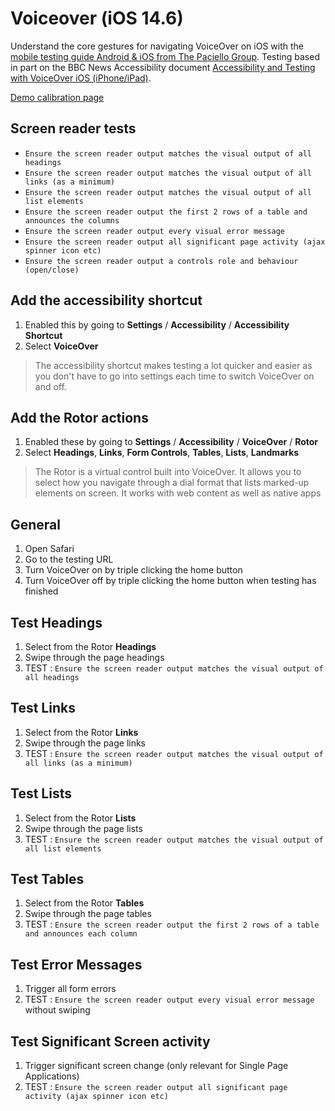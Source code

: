 # Voiceover (iOS 14.6)
Understand the core gestures for navigating VoiceOver on iOS with the [mobile testing guide Android & iOS from The Paciello Group](https://www.tpgi.com/mobile-accessibility/). Testing based in part on the BBC News Accessibility document [Accessibility and Testing with VoiceOver iOS (iPhone/iPad)](https://bbc.github.io/accessibility-news-and-you/accessibility-and-testing-with-voiceover-ios).

<a href="https://govau.github.io/accessibility/">Demo calibration page</a>

## Screen reader tests
- `Ensure the screen reader output matches the visual output of all headings`
- `Ensure the screen reader output matches the visual output of all links (as a minimum)`
- `Ensure the screen reader output matches the visual output of all list elements`
- `Ensure the screen reader output the first 2 rows of a table and announces the columns`
- `Ensure the screen reader output every visual error message`
- `Ensure the screen reader output all significant page activity (ajax spinner icon etc)`
- `Ensure the screen reader output a controls role and behaviour (open/close)`

## Add the accessibility shortcut
1.	Enabled this by going to **Settings** / **Accessibility** / **Accessibility Shortcut**
2.	Select **VoiceOver**

> The accessibility shortcut makes testing a lot quicker and easier as you don't have to go into settings each time to switch VoiceOver on and off.

## Add the Rotor actions
1.	Enabled these by going to **Settings** / **Accessibility** / **VoiceOver** / **Rotor**
2.	Select **Headings**, **Links**, **Form Controls**, **Tables**, **Lists**, **Landmarks**

> The Rotor is a virtual control built into VoiceOver. It allows you to select how you navigate through a dial format that lists marked-up elements on screen. It works with web content as well as native apps

## General
1.	Open Safari
2.	Go to the testing URL
3.	Turn VoiceOver on by triple clicking the home button
4.	Turn VoiceOver off by triple clicking the home button when testing has finished

## Test Headings
1.	Select from the Rotor **Headings**
2.	Swipe through the page headings
3.	TEST : `Ensure the screen reader output matches the visual output of all headings`

## Test Links
1.	Select from the Rotor **Links**
2.	Swipe through the page links
3.	TEST : `Ensure the screen reader output matches the visual output of all links (as a minimum)`

## Test Lists

1.	Select from the Rotor **Lists**
2.	Swipe through the page lists
3.	TEST : `Ensure the screen reader output matches the visual output of all list elements`

## Test Tables

1.	Select from the Rotor **Tables**
2.	Swipe through the page tables
3.	TEST : `Ensure the screen reader output the first 2 rows of a table and announces each column`

## Test Error Messages

1. Trigger all form errors
2. TEST : `Ensure the screen reader output every visual error message` without swiping

## Test Significant Screen activity

1. Trigger significant screen change (only relevant for Single Page Applications)
2. TEST : `Ensure the screen reader output all significant page activity (ajax spinner icon etc)`
